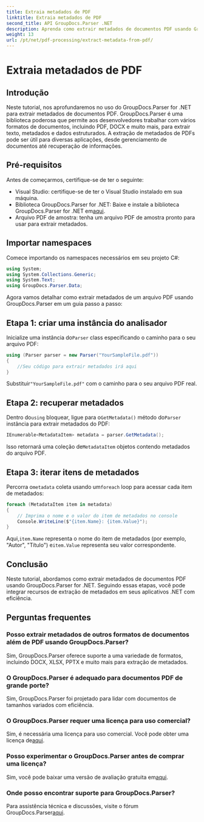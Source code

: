 ```yaml
---
title: Extraia metadados de PDF
linktitle: Extraia metadados de PDF
second_title: API GroupDocs.Parser .NET
description: Aprenda como extrair metadados de documentos PDF usando GroupDocs.Parser for .NET. Este guia abrangente cobre instruções passo a passo e pré-requisitos.
weight: 13
url: /pt/net/pdf-processing/extract-metadata-from-pdf/
---
```


# Extraia metadados de PDF

## Introdução
Neste tutorial, nos aprofundaremos no uso do GroupDocs.Parser for .NET para extrair metadados de documentos PDF. GroupDocs.Parser é uma biblioteca poderosa que permite aos desenvolvedores trabalhar com vários formatos de documentos, incluindo PDF, DOCX e muito mais, para extrair texto, metadados e dados estruturados. A extração de metadados de PDFs pode ser útil para diversas aplicações, desde gerenciamento de documentos até recuperação de informações.
## Pré-requisitos
Antes de começarmos, certifique-se de ter o seguinte:
- Visual Studio: certifique-se de ter o Visual Studio instalado em sua máquina.
-  Biblioteca GroupDocs.Parser for .NET: Baixe e instale a biblioteca GroupDocs.Parser for .NET em[aqui](https://releases.groupdocs.com/parser/net/).
- Arquivo PDF de amostra: tenha um arquivo PDF de amostra pronto para usar para extrair metadados.

## Importar namespaces
Comece importando os namespaces necessários em seu projeto C#:
```csharp
using System;
using System.Collections.Generic;
using System.Text;
using GroupDocs.Parser.Data;
```

Agora vamos detalhar como extrair metadados de um arquivo PDF usando GroupDocs.Parser em um guia passo a passo:
## Etapa 1: criar uma instância do analisador
 Inicialize uma instância do`Parser` class especificando o caminho para o seu arquivo PDF:
```csharp
using (Parser parser = new Parser("YourSampleFile.pdf"))
{
    //Seu código para extrair metadados irá aqui
}
```
 Substituir`"YourSampleFile.pdf"` com o caminho para o seu arquivo PDF real.
## Etapa 2: recuperar metadados
 Dentro do`using` bloquear, ligue para o`GetMetadata()` método do`Parser` instância para extrair metadados do PDF:
```csharp
IEnumerable<MetadataItem> metadata = parser.GetMetadata();
```
 Isso retornará uma coleção de`MetadataItem` objetos contendo metadados do arquivo PDF.
## Etapa 3: iterar itens de metadados
 Percorra o`metadata` coleta usando um`foreach` loop para acessar cada item de metadados:
```csharp
foreach (MetadataItem item in metadata)
{
    // Imprima o nome e o valor do item de metadados no console
    Console.WriteLine($"{item.Name}: {item.Value}");
}
```
 Aqui,`item.Name` representa o nome do item de metadados (por exemplo, "Autor", "Título") e`item.Value` representa seu valor correspondente.

## Conclusão
Neste tutorial, abordamos como extrair metadados de documentos PDF usando GroupDocs.Parser for .NET. Seguindo essas etapas, você pode integrar recursos de extração de metadados em seus aplicativos .NET com eficiência.

## Perguntas frequentes
### Posso extrair metadados de outros formatos de documentos além de PDF usando GroupDocs.Parser?
Sim, GroupDocs.Parser oferece suporte a uma variedade de formatos, incluindo DOCX, XLSX, PPTX e muito mais para extração de metadados.
### O GroupDocs.Parser é adequado para documentos PDF de grande porte?
Sim, GroupDocs.Parser foi projetado para lidar com documentos de tamanhos variados com eficiência.
### O GroupDocs.Parser requer uma licença para uso comercial?
 Sim, é necessária uma licença para uso comercial. Você pode obter uma licença de[aqui](https://purchase.groupdocs.com/buy).
### Posso experimentar o GroupDocs.Parser antes de comprar uma licença?
 Sim, você pode baixar uma versão de avaliação gratuita em[aqui](https://releases.groupdocs.com/).
### Onde posso encontrar suporte para GroupDocs.Parser?
 Para assistência técnica e discussões, visite o fórum GroupDocs.Parser[aqui](https://forum.groupdocs.com/c/parser/17).